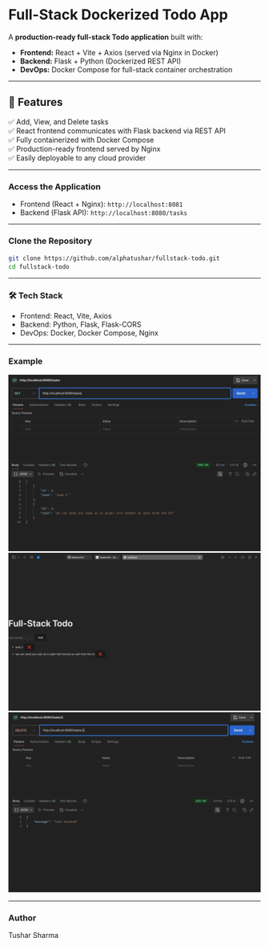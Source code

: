 # **Full-Stack Dockerized Todo App**  

A **production-ready full-stack Todo application** built with:  
- **Frontend:** React + Vite + Axios (served via Nginx in Docker)  
- **Backend:** Flask + Python (Dockerized REST API)  
- **DevOps:** Docker Compose for full-stack container orchestration  

---

## **📌 Features**

✅ Add, View, and Delete tasks  
✅ React frontend communicates with Flask backend via REST API  
✅ Fully containerized with Docker Compose  
✅ Production-ready frontend served by Nginx  
✅ Easily deployable to any cloud provider  

---

### Access the Application

- Frontend (React + Nginx): ```http://localhost:8081```
- Backend (Flask API): ```http://localhost:8080/tasks```

---

### Clone the Repository

```bash
git clone https://github.com/alphatushar/fullstack-todo.git
cd fullstack-todo
```

---

### 🛠️ Tech Stack

- Frontend: React, Vite, Axios
- Backend: Python, Flask, Flask-CORS
- DevOps: Docker, Docker Compose, Nginx

---

### Example

![screenshot](example/screenshot%201.png)
![screenshot](example/screenshot%202.png)
![screenshot](example/screenshot%203.png)

---

### Author
Tushar Sharma
